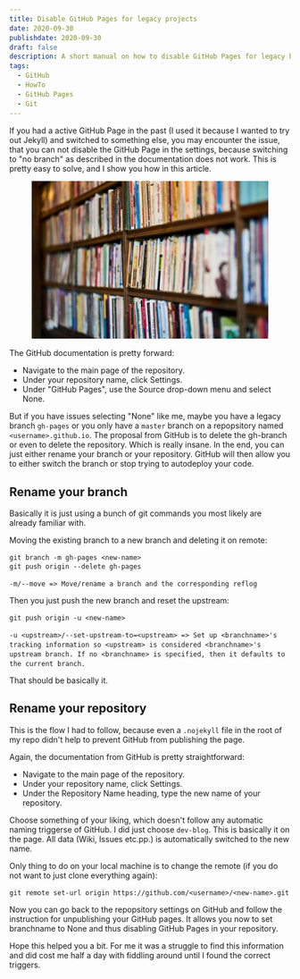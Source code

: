 ```yaml
---
title: Disable GitHub Pages for legacy projects
date: 2020-09-30
publishdate: 2020-09-30
draft: false
description: A short manual on how to disable GitHub Pages for legacy branches
tags:
  - GitHub
  - HowTo
  - GitHub Pages
  - Git
---
```


If you had a active GitHub Page in the past (I used it because I wanted to try out Jekyll) and switched to something else, you may encounter the issue, that you can not disable the GitHub Page in the settings, because switching to "no branch" as described in the documentation does not work.
This is pretty easy to solve, and I show you how in this article.
<!-- more -->
<figure>
    <img src="/src/img/shelf.jpg" alt="Shelf full of books" title="Shelf full of books">
</figure>

The GitHub documentation is pretty forward:

* Navigate to the main page of the repository.
* Under your repository name, click Settings.
* Under "GitHub Pages", use the Source drop-down menu and select None.

But if you have issues selecting "None" like me, maybe you have a legacy branch `gh-pages` or you only have a `master` branch on a repopsitory named `<username>.github.io`. The proposal from GitHub is to delete the gh-branch or even to delete the repository. Which is really insane. In the end, you can just either rename your branch or your repository. GitHub will then allow you to either switch the branch or stop trying to autodeploy your code.

## Rename your branch
Basically it is just using a bunch of git commands you most likely are already familiar with.

Moving the existing branch to a new branch and deleting it on remote:
```shell
git branch -m gh-pages <new-name>
git push origin --delete gh-pages
```
`-m/--move => Move/rename a branch and the corresponding reflog`

Then you just push the new branch and reset the upstream:
```shell
git push origin -u <new-name>
```
`-u <upstream>/--set-upstream-to=<upstream> => Set up <branchname>'s tracking information so <upstream> is considered <branchname>'s upstream branch. If no <branchname> is specified, then it defaults to the current branch.`

That should be basically it.

## Rename your repository
This is the flow I had to follow, because even a `.nojekyll` file in the root of my repo didn't help to prevent GitHub from publishing the page.

Again, the documentation from GitHub is pretty straightforward:
* Navigate to the main page of the repository.
* Under your repository name, click Settings.
* Under the Repository Name heading, type the new name of your repository. 

Choose something of your liking, which doesn't follow any automatic naming triggerse of GitHub. I did just choose `dev-blog`.
This is basically it on the page. All data (Wiki, Issues etc.pp.) is automatically switched to the new name.

Only thing to do on your local machine is to change the remote (if you do not want to just clone everything again):

```shell
git remote set-url origin https://github.com/<username>/<new-name>.git
```

Now you can go back to the repopsitory settings on GitHub and follow the instruction for unpublishing your GitHub pages. It allows you now to set branchname to None and thus disabling GitHub Pages in your repository.

Hope this helped you a bit. For me it was a struggle to find this information and did cost me half a day with fiddling around until I found the correct triggers.
